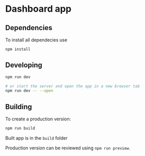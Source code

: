 # Dashboard app 

## Dependencies

To install all dependecies use
```bash
npm install
```

## Developing

```bash
npm run dev

# or start the server and open the app in a new browser tab
npm run dev -- --open
```

## Building

To create a production version:

```bash
npm run build
```

Built app is in the `build` folder

Production version can be reviewed using `npm run preview`.
